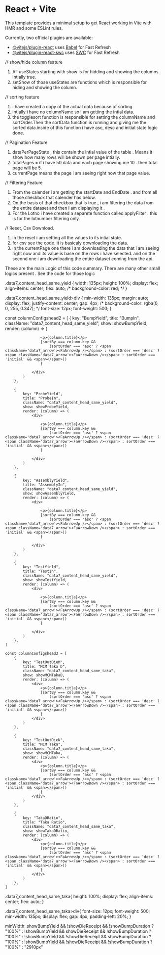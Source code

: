 # React + Vite

This template provides a minimal setup to get React working in Vite with HMR and some ESLint rules.

Currently, two official plugins are available:

- [@vitejs/plugin-react](https://github.com/vitejs/vite-plugin-react/blob/main/packages/plugin-react/README.md) uses [Babel](https://babeljs.io/) for Fast Refresh
- [@vitejs/plugin-react-swc](https://github.com/vitejs/vite-plugin-react-swc) uses [SWC](https://swc.rs/) for Fast Refresh

// show/hide column feature
1. All useStates starting with show is for hidding and showing the columns. intially true.
2. setShow of those useStates are functions which is responsible for hiding and showing the column. 

// sorting feature
1. i have created a copy of the actual data because of sorting. 
2. intially i have no columnName so i am getting the intial data.
3. the togglesort function is responsible for setting the columnName and sortOrder.Then the sortData function is running and giving me the sorted data.inside of this function i have asc, desc and initial state logic done.

// Pagination Feature
1. dataPerPageState , this contain the intial value of the table . Means it show how many rows will be shown per page intially.
2. totalPages = if i have 50 data and each page showing me 10 . then total page will be 5.
3. currentPage means the page i am seeing right now that page value. 

//  Filtering Feature
1. From the calender i am getting the startDate and EndDate . and from all those checkbox that calender has below.
2. On the basis of that checkbox that is true , i am filtering the data from the entire dataset and then i am displaying it .
3. For the Lotno i have created a separete function called applyFilter . this is for the lotnumber filtering only.

// Reset, Csv Download.
1. in the reset i am setting all the values to its intial state.
2. for csv see the code. it is basicaly downloading the data.
3. in the currentPage one there i am downloading the data that i am seeing right now and its value is base on the rows i have selected. and on the second one i am downloading the entire dataset coming from the api.

These are the main Logic of this code summary. There are many other small logics present . See the code for those logic


.data7_content_head_same_yield {
    width: 135px;
    height: 100%;
    display: flex;
    align-items: center;
    flex: auto;
    /* background-color: red; */
}

.data7_content_head_same_yield>div {
    min-width: 135px;
    margin: auto;
    display: flex;
    justify-content: center;
    gap: 4px;
    /* background-color: rgba(0, 0, 255, 0.347); */
    font-size: 12px;
    font-weight: 500;
}





const columnConfigshead2 = [
        {
            key: "BumpYield",
            title: "BumpIn",
            className: "data7_content_head_same_yield",
            show: showBumpYield,
            render: (column) => (
                <div>

                    <p>{column.title}</p>
                    {sortBy === column.key &&
                        (sortOrder === 'asc' ? <span className='data7_arrow'><FaArrowUp /></span> : (sortOrder === 'desc' ? <span className='data7_arrow'><FaArrowDown /></span> : sortOrder === 'initial' && <span></span>))
                    }

                </div>
            )
        },

        {
            key: "ProbeYield",
            title: "ProbeIn",
            className: "data7_content_head_same_yield",
            show: showProbeYield,
            render: (column) => (
                <div>

                    <p>{column.title}</p>
                    {sortBy === column.key &&
                        (sortOrder === 'asc' ? <span className='data7_arrow'><FaArrowUp /></span> : (sortOrder === 'desc' ? <span className='data7_arrow'><FaArrowDown /></span> : sortOrder === 'initial' && <span></span>))
                    }

                </div>
            )
        },

        {
            key: "AssemblyYield",
            title: "AssemblyIn",
            className: "data7_content_head_same_yield",
            show: showAssemblyYield,
            render: (column) => (
                <div>

                    <p>{column.title}</p>
                    {sortBy === column.key &&
                        (sortOrder === 'asc' ? <span className='data7_arrow'><FaArrowUp /></span> : (sortOrder === 'desc' ? <span className='data7_arrow'><FaArrowDown /></span> : sortOrder === 'initial' && <span></span>))
                    }

                </div>
            )
        },

        {
            key: "TestYield",
            title: "TestIn",
            className: "data7_content_head_same_yield",
            show: showTestYield,
            render: (column) => (
                <div>

                    <p>{column.title}</p>
                    {sortBy === column.key &&
                        (sortOrder === 'asc' ? <span className='data7_arrow'><FaArrowUp /></span> : (sortOrder === 'desc' ? <span className='data7_arrow'><FaArrowDown /></span> : sortOrder === 'initial' && <span></span>))
                    }

                </div>
            )
        },
    ]

    const columnConfigshead3 = [
        {
            key: "TestOutDieM",
            title: "MCM Taka D",
            className: "data7_content_head_same_taka",
            show: showMCMTakaD,
            render: (column) => (
                <div>
                    <p>{column.title}</p>
                    {sortBy === column.key &&
                        (sortOrder === 'asc' ? <span className='data7_arrow'><FaArrowUp /></span> : (sortOrder === 'desc' ? <span className='data7_arrow'><FaArrowDown /></span> : sortOrder === 'initial' && <span></span>))
                    }
                </div>
            )
        },

        {
            key: "TestOutDieN",
            title: "MCM Taka",
            className: "data7_content_head_same_taka",
            show: showMCMTaka,
            render: (column) => (
                <div>
                    <p>{column.title}</p>
                    {sortBy === column.key &&
                        (sortOrder === 'asc' ? <span className='data7_arrow'><FaArrowUp /></span> : (sortOrder === 'desc' ? <span className='data7_arrow'><FaArrowDown /></span> : sortOrder === 'initial' && <span></span>))
                    }
                </div>
            )
        },

        {
            key: "TakaDRatio",
            title: "Taka Ratio",
            className: "data7_content_head_same_taka",
            show: showTakaDRatio,
            render: (column) => (
                <div>
                    <p>{column.title}</p>
                    {sortBy === column.key &&
                        (sortOrder === 'asc' ? <span className='data7_arrow'><FaArrowUp /></span> : (sortOrder === 'desc' ? <span className='data7_arrow'><FaArrowDown /></span> : sortOrder === 'initial' && <span></span>))
                    }
                </div>
            )
        },
    ]


.data7_content_head_same_taka{
    height: 100%;
    display: flex;
    align-items: center;
    flex: auto;
}

.data7_content_head_same_taka>div{
    font-size: 12px;
    font-weight: 500;
    min-width: 135px;
    display: flex;
    gap: 4px;
    padding-left: 20%;
}


minWidth:
                                                showBumpYield && !showDieReceipt && !showBumpDuration ? "100%" :
                                                    !showBumpYield && showDieReceipt && !showBumpDuration ? "100%" :
                                                        !showBumpYield && !showDieReceipt && showBumpDuration ? "100%" :
                                                            !showBumpYield && !showDieReceipt && !showBumpDuration ? "100%" : "2910px"
